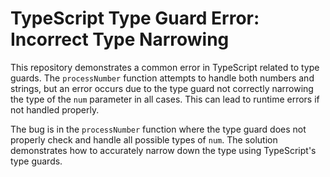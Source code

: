 # TypeScript Type Guard Error: Incorrect Type Narrowing

This repository demonstrates a common error in TypeScript related to type guards.  The `processNumber` function attempts to handle both numbers and strings, but an error occurs due to the type guard not correctly narrowing the type of the `num` parameter in all cases. This can lead to runtime errors if not handled properly.

The bug is in the `processNumber` function where the type guard does not properly check and handle all possible types of `num`.  The solution demonstrates how to accurately narrow down the type using TypeScript's type guards.